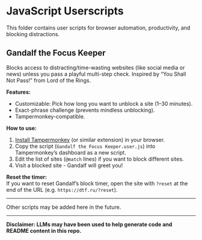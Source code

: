# JavaScript Userscripts

This folder contains user scripts for browser automation, productivity, and blocking distractions.

## Gandalf the Focus Keeper

Blocks access to distracting/time-wasting websites (like social media or news) unless you pass a playful multi-step check. Inspired by “You Shall Not Pass!” from Lord of the Rings.

**Features:**

- Customizable: Pick how long you want to unblock a site (1–30 minutes).
- Exact-phrase challenge (prevents mindless unblocking).
- Tampermonkey-compatible.

**How to use:**

1. [Install Tampermonkey](https://www.tampermonkey.net/) (or similar extension) in your browser.
2. Copy the script (`Gandalf the Focus Keeper.user.js`) into Tampermonkey’s dashboard as a new script.
3. Edit the list of sites (`@match` lines) if you want to block different sites.
4. Visit a blocked site - Gandalf will greet you!

**Reset the timer:**  
If you want to reset Gandalf’s block timer, open the site with `?reset` at the end of the URL (e.g. `https://dtf.ru/?reset`).

---

Other scripts may be added here in the future.

---

**Disclaimer: LLMs may have been used to help generate code and README content in this repo.**
